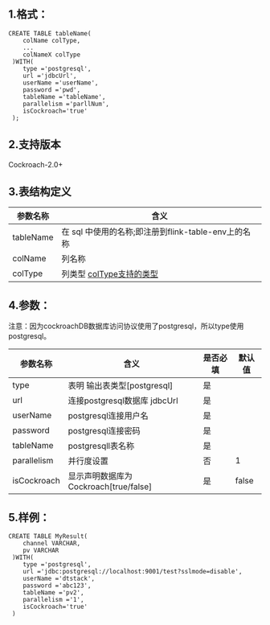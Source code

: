 ## 1.格式：
```
CREATE TABLE tableName(
    colName colType,
    ...
    colNameX colType
 )WITH(
    type ='postgresql',
    url ='jdbcUrl',
    userName ='userName',
    password ='pwd',
    tableName ='tableName',
    parallelism ='parllNum',
    isCockroach='true'
 );

```

## 2.支持版本
 Cockroach-2.0+
 
## 3.表结构定义
 
|参数名称|含义|
|----|---|
| tableName| 在 sql 中使用的名称;即注册到flink-table-env上的名称|
| colName | 列名称|
| colType | 列类型 [colType支持的类型](colType.md)|

## 4.参数：
注意：因为cockroachDB数据库访问协议使用了postgresql，所以type使用postgresql。

|参数名称|含义|是否必填|默认值|
|----|----|----|----|
|type |表明 输出表类型[postgresql]|是||
|url | 连接postgresql数据库 jdbcUrl |是||
|userName | postgresql连接用户名 |是||
| password | postgresql连接密码|是||
| tableName | postgresqll表名称|是||
| parallelism | 并行度设置|否|1|
| isCockroach | 显示声明数据库为Cockroach[true/false]|是|false|
  
## 5.样例：
```
CREATE TABLE MyResult(
    channel VARCHAR,
    pv VARCHAR
 )WITH(
    type ='postgresql',
    url ='jdbc:postgresql://localhost:9001/test?sslmode=disable',
    userName ='dtstack',
    password ='abc123',
    tableName ='pv2',
    parallelism ='1',
    isCockroach='true'
 )
 ```
